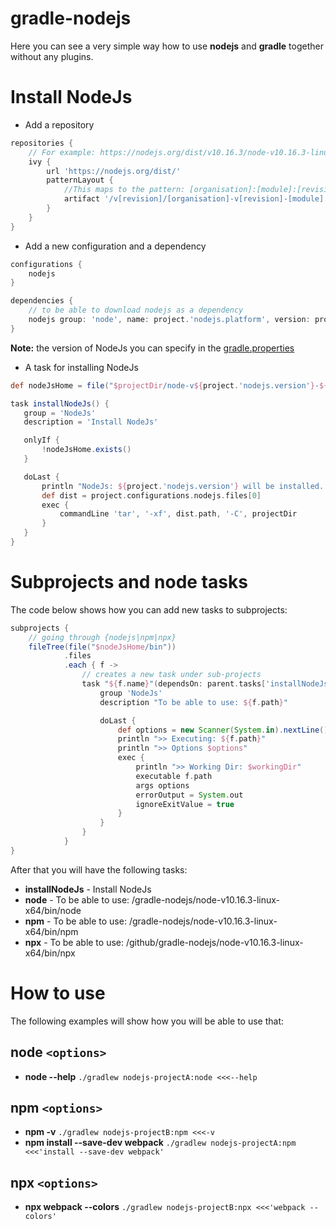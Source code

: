 # gradle-nodejs
Here you can see a very simple way how to use **nodejs** and **gradle** together without any plugins.
# Install NodeJs
* Add a repository
```groovy
repositories {
    // For example: https://nodejs.org/dist/v10.16.3/node-v10.16.3-linux-x64.tar.xz
    ivy {
        url 'https://nodejs.org/dist/'
        patternLayout {
            //This maps to the pattern: [organisation]:[module]:[revision]:[classifier]@[ext]
            artifact '/v[revision]/[organisation]-v[revision]-[module].[ext]'
        }
    }
}
```
* Add a new configuration and a dependency
```groovy
configurations {
    nodejs
}

dependencies {
    // to be able to download nodejs as a dependency
    nodejs group: 'node', name: project.'nodejs.platform', version: project.'nodejs.version', ext: 'tar.xz'
}
```
**Note:** the version of NodeJs you can specify in the [gradle.properties](./gradle.properties)
* A task for installing NodeJs
 ```groovy
def nodeJsHome = file("$projectDir/node-v${project.'nodejs.version'}-${project.'nodejs.platform'}")

task installNodeJs() {
    group = 'NodeJs'
    description = 'Install NodeJs'

    onlyIf {
        !nodeJsHome.exists()
    }

    doLast {
        println "NodeJs: ${project.'nodejs.version'} will be installed..."
        def dist = project.configurations.nodejs.files[0]
        exec {
            commandLine 'tar', '-xf', dist.path, '-C', projectDir
        }
    }
}
```
# Subprojects and node tasks
The code below shows how you can add new tasks to subprojects: 
```groovy
subprojects {
    // going through {nodejs|npm|npx}
    fileTree(file("$nodeJsHome/bin"))
            .files
            .each { f ->
                // creates a new task under sub-projects
                task "${f.name}"(dependsOn: parent.tasks['installNodeJs']) {
                    group 'NodeJs'
                    description "To be able to use: ${f.path}"

                    doLast {
                        def options = new Scanner(System.in).nextLine().split(' ')
                        println ">> Executing: ${f.path}"
                        println ">> Options $options"
                        exec {
                            println ">> Working Dir: $workingDir"
                            executable f.path
                            args options
                            errorOutput = System.out
                            ignoreExitValue = true
                        }
                    }
                }
            }
}
```
After that you will have the following tasks:
* **installNodeJs** - Install NodeJs
* **node** - To be able to use: /gradle-nodejs/node-v10.16.3-linux-x64/bin/node
* **npm** - To be able to use: /gradle-nodejs/node-v10.16.3-linux-x64/bin/npm
* **npx** - To be able to use: /github/gradle-nodejs/node-v10.16.3-linux-x64/bin/npx
# How to use
The following examples will show how you will be able to use that:
## node `<options>`
* **node --help** `./gradlew nodejs-projectA:node <<<--help`
## npm `<options>`
* **npm -v** `./gradlew nodejs-projectB:npm <<<-v`
* **npm install --save-dev webpack** `./gradlew nodejs-projectA:npm <<<'install --save-dev webpack'`
## npx `<options>`
* **npx webpack --colors** `./gradlew nodejs-projectB:npx <<<'webpack --colors'`
